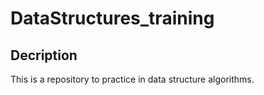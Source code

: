 # DataStructures_training

## Decription 
This is a repository to practice in data structure algorithms.